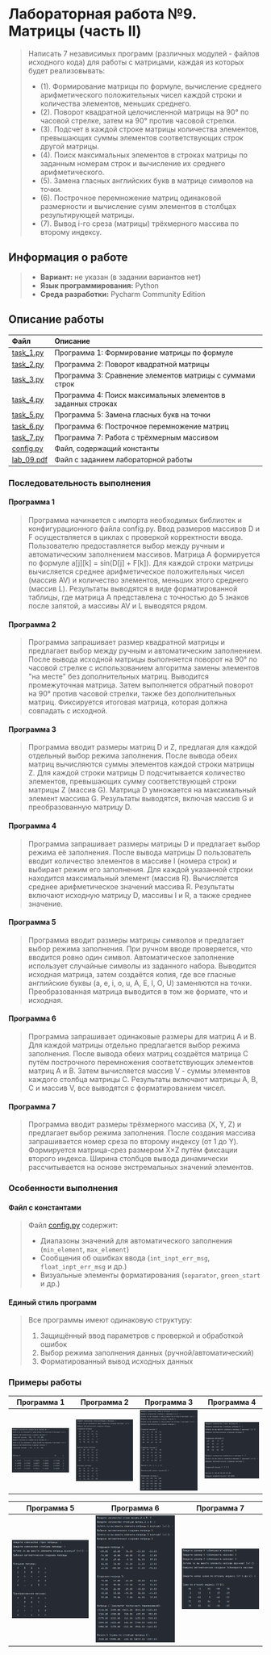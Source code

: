 # Лабораторная работа №9. Матрицы (часть II)

> Написать 7 независимых программ (различных модулей - файлов исходного кода) для работы с матрицами, каждая из которых будет реализовывать:
> - (1). Формирование матрицы по формуле, вычисление среднего арифметического положительных чисел каждой строки и количества элементов, меньших среднего.
> - (2). Поворот квадратной целочисленной матрицы на 90° по часовой стрелке, затем на 90° против часовой стрелки.
> - (3). Подсчет в каждой строке матрицы количества элементов, превышающих суммы элементов соответствующих строк другой матрицы.
> - (4). Поиск максимальных элементов в строках матрицы по заданным номерам строк и вычисление их среднего арифметического.
> - (5). Замена гласных английских букв в матрице символов на точки.
> - (6). Построчное перемножение матриц одинаковой размерности и вычисление сумм элементов в столбцах результирующей матрицы.
> - (7). Вывод i-го среза (матрицы) трёхмерного массива по второму индексу.

## Информация о работе
> - **Вариант:** не указан (в задании вариантов нет)
> - **Язык программирования:** Python
> - **Среда разработки:** Pycharm Community Edition

## Описание работы

| Файл                                                                                                                           | Описание                                                                 |
|:-------------------------------------------------------------------------------------------------------------------------------|:-------------------------------------------------------------------------|
| [task_1.py](https://github.com/Kori-Tamashi/bmstu/blob/first_semester/first_semester/programming/lab_09/code/task_1.py)                  | Программа 1: Формирование матрицы по формуле                             |
| [task_2.py](https://github.com/Kori-Tamashi/bmstu/blob/first_semester/first_semester/programming/lab_09/code/task_2.py)                  | Программа 2: Поворот квадратной матрицы                                  |
| [task_3.py](https://github.com/Kori-Tamashi/bmstu/blob/first_semester/first_semester/programming/lab_09/code/task_3.py)                  | Программа 3: Сравнение элементов матрицы с суммами строк                |
| [task_4.py](https://github.com/Kori-Tamashi/bmstu/blob/first_semester/first_semester/programming/lab_09/code/task_4.py)                  | Программа 4: Поиск максимальных элементов в заданных строках            |
| [task_5.py](https://github.com/Kori-Tamashi/bmstu/blob/first_semester/first_semester/programming/lab_09/code/task_5.py)                  | Программа 5: Замена гласных букв на точки                               |
| [task_6.py](https://github.com/Kori-Tamashi/bmstu/blob/first_semester/first_semester/programming/lab_09/code/task_6.py)                  | Программа 6: Построчное перемножение матриц                             |
| [task_7.py](https://github.com/Kori-Tamashi/bmstu/blob/first_semester/first_semester/programming/lab_09/code/task_7.py)                  | Программа 7: Работа с трёхмерным массивом                               |
| [config.py](https://github.com/Kori-Tamashi/bmstu/blob/first_semester/first_semester/programming/lab_09/code/config.py)                  | Файл, содержащий константы                                              |
| [lab_09.pdf](https://github.com/Kori-Tamashi/bmstu/blob/first_semester/first_semester/programming/lab_09/documents/lab_09.pdf)           | Файл c заданием лабораторной работы                                     |

### Последовательность выполнения

#### Программа 1
> Программа начинается с импорта необходимых библиотек и конфигурационного файла config.py. Ввод размеров массивов D и F осуществляется в циклах с проверкой корректности ввода. Пользователю предоставляется выбор между ручным и автоматическим заполнением массивов. Матрица A формируется по формуле a[j][k] = sin(D[j] + F[k]). Для каждой строки матрицы вычисляется среднее арифметическое положительных чисел (массив AV) и количество элементов, меньших этого среднего (массив L). Результаты выводятся в виде форматированной таблицы, где матрица A представлена с точностью до 5 знаков после запятой, а массивы AV и L выводятся рядом.

#### Программа 2
> Программа запрашивает размер квадратной матрицы и предлагает выбор между ручным и автоматическим заполнением. После вывода исходной матрицы выполняется поворот на 90° по часовой стрелке с использованием алгоритма замены элементов "на месте" без дополнительных матриц. Выводится промежуточная матрица. Затем выполняется обратный поворот на 90° против часовой стрелки, также без дополнительных матриц. Фиксируется итоговая матрица, которая должна совпадать с исходной.

#### Программа 3
> Программа вводит размеры матриц D и Z, предлагая для каждой отдельный выбор режима заполнения. После вывода обеих матриц вычисляются суммы элементов каждой строки матрицы Z. Для каждой строки матрицы D подсчитывается количество элементов, превышающих сумму соответствующей строки матрицы Z (массив G). Матрица D умножается на максимальный элемент массива G. Результаты выводятся, включая массив G и преобразованную матрицу D.

#### Программа 4
> Программа запрашивает размеры матрицы D и предлагает выбор режима её заполнения. После вывода матрицы D пользователь вводит количество элементов в массиве I (номера строк) и выбирает режим его заполнения. Для каждой указанной строки находится максимальный элемент (массив R). Вычисляется среднее арифметическое значений массива R. Результаты включают исходную матрицу D, массивы I и R, а также среднее значение.

#### Программа 5
> Программа вводит размеры матрицы символов и предлагает выбор режима заполнения. При ручном вводе проверяется, что вводится ровно один символ. Автоматическое заполнение использует случайные символы из заданного набора. Выводится исходная матрица, затем создаётся копия, где все гласные английские буквы (a, e, i, o, u, A, E, I, O, U) заменяются на точки. Преобразованная матрица выводится в том же формате, что и исходная.

#### Программа 6
> Программа запрашивает одинаковые размеры для матриц A и B. Для каждой матрицы отдельно предлагается выбор режима заполнения. После вывода обеих матриц создаётся матрица C путём построчного перемножения соответствующих элементов матриц A и B. Затем вычисляется массив V - суммы элементов каждого столбца матрицы C. Результаты включают матрицы A, B, C и массив V, все выводятся с форматированием чисел.

#### Программа 7
> Программа вводит размеры трёхмерного массива (X, Y, Z) и предлагает выбор режима заполнения. После создания массива запрашивается номер среза по второму индексу (от 1 до Y). Формируется матрица-срез размером X×Z путём фиксации второго индекса. Ширина столбцов вывода динамически рассчитывается на основе экстремальных значений элементов.

### Особенности выполнения

#### Файл с константами
> Файл [config.py](https://github.com/Kori-Tamashi/bmstu/blob/first_semester/first_semester/programming/lab_09/code/config.py) содержит:
> - Диапазоны значений для автоматического заполнения (`min_element`, `max_element`)
> - Сообщения об ошибках ввода (`int_inpt_err_msg`, `float_inpt_err_msg` и др.)
> - Визуальные элементы форматирования (`separator`, `green_start` и др.)

#### Единый стиль программ
> Все программы имеют одинаковую структуру:
> 1. Защищённый ввод параметров с проверкой и обработкой ошибок
> 2. Выбор режима заполнения данных (ручной/автоматический)
> 3. Форматированный вывод исходных данных

### Примеры работы

|           Программа 1           |           Программа 2           |           Программа 3           |           Программа 4           |
|:-------------------------------:|:-------------------------------:|:-------------------------------:|:-------------------------------:|
| ![program_1](images/image1.png) | ![program_2](images/image2.png) | ![program_3](images/image3.png) | ![program_4](images/image4.png) |

|           Программа 5           |           Программа 6           |           Программа 7           |
|:-------------------------------:|:-------------------------------:|:-------------------------------:|
| ![program_5](images/image5.png) | ![program_6](images/image6.png) | ![program_7](images/image7.png) |